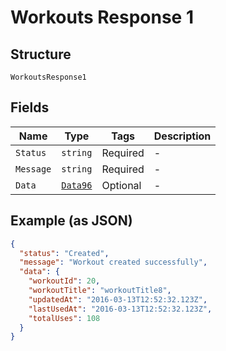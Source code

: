 
# Workouts Response 1

## Structure

`WorkoutsResponse1`

## Fields

| Name | Type | Tags | Description |
|  --- | --- | --- | --- |
| `Status` | `string` | Required | - |
| `Message` | `string` | Required | - |
| `Data` | [`Data96`](../../doc/models/data-96.md) | Optional | - |

## Example (as JSON)

```json
{
  "status": "Created",
  "message": "Workout created successfully",
  "data": {
    "workoutId": 20,
    "workoutTitle": "workoutTitle8",
    "updatedAt": "2016-03-13T12:52:32.123Z",
    "lastUsedAt": "2016-03-13T12:52:32.123Z",
    "totalUses": 108
  }
}
```

